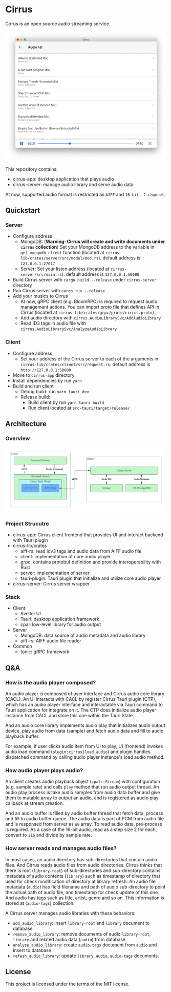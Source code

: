 # Cirrus

Cirrus is an open source audio streaming service.

![demo-audio-player](assets/demo-audio-player.png)

This repository contains:

* cirrus-app: desktop application that plays audio
* cirrus-server: manage audio library and serve audio data

At now, supported audio format is restricted as `AIFF` and `16-bit, 2-channel`.

## Quickstart

### Server

* Configure address
  * MongoDB: (**Warning: Cirrus will create and write documents under `cirrus` collection**) Set your MongoDB address to the variable in `get_mongodb_client` function (located at `cirrus-lib/crates/server/src/model/mod.rs`). default address is `127.0.0.1:27017`
  * Server: Set your listen address (located at `cirrus-server/src/main.rs`). default address is `127.0.0.1:50000`
* Build Cirrus server with `cargo build --release` under `cirrus-server` directory
* Run Cirrus server with `cargo run --release`
* Add your musics to Cirrus
  * At now, gRPC client (e.g. BloomRPC) is required to request audio management actions. You can import proto file that defines API in Cirrus (located at `cirrus-lib/crates/grpc/proto/cirrus.proto`)
  * Add audio directory with `cirrus.AudioLibrarySvc/AddAudioLibrary`
  * Read ID3 tags in audio file with `cirrus.AudioLibrarySvc/AnalyzeAudioLibrary`

### Client

* Configure address
  * Set your address of the Cirrus server to each of the arguments in `cirrus-lib/crates/client/src/request.rs`. default address is `http://127.0.0.1:50000`
* Move to `cirrus-app` directory
* Install dependencies by run `yarn`
* Build and run client
  * Debug build: run `yarn tauri dev`
  * Release build:
    * Build client by run `yarn tauri build`
    * Run client located at `src-tauri/target/release/`

## Architecture

### Overview

![architecture](assets/architecture-overview.png)

### Project Strucutre

* cirrus-app: Cirrus client frontend that provides UI and interact backend with Tauri plugin
* cirrus-lib/crates
  * aiff-rs: read idv3 tags and audio data from AIFF audio file
  * client: implementation of core audio player
  * grpc: contains protobuf definition and provide interoperability with Rust
  * server: implementation of server
  * tauri-plugin: Tauri plugin that initialize and utilize core audio player
* cirrus-server: Cirrus server wrapper

### Stack

* Client
  * Svelte: UI
  * Tauri: desktop application framework
  * cpal: low-level library for audio output
* Server
  * MongoDB: data source of audio metadata and audio library
  * aiff-rs: AIFF audio file reader
* Common
  * tonic: gRPC framework

## Q&A

### How is the audio player composed?

An audio player is composed of user interface and Cirrus audio core library (CACL). An UI interacts with CACL by register Cirrus Tauri plugin (CTP), which has an audio player interface and interactable via Tauri command to Tauri application for integrate on it. The CTP does initialize audio player instance from CACL and store this one within the Tauri State.

And an audio core library implements audio play that initializes audio output device, play audio from data (sample) and fetch audio data and fill to audio playback buffer. 

For example, if user clicks audio item from UI to play, UI (frontend) invokes audio load command (`plugin:cirrus|load_audio`) and plugin handles dispatched command by calling audio player instance's load audio method.

### How audio player plays audio?

An client creates audio playback object (`cpal::Stream`) with configuration (e.g. sample rate) and calls `play` method that run audio output thread. An audio play process is take audio samples from audio data buffer and give them to mutable array to output an audio, and is registered as audio play callback at stream creation.

And an audio buffer is filled by audio buffer thread that fetch data, process and fill to audio buffer queue. The audio data is part of PCM from audio file and is responsed from server as `u8` array. To read audio data, pre-process is required. As a case of the 16-bit audio, read as a step size 2 for each, convert to `i16` and divide by sample rate.

### How server reads and manages audio files?

In most cases, an audio directory has sub-directories that contain audio files. And Cirrus reads audio files from audio directories. Cirrus thinks that there is root (`library-root`) of sub-directories and sub-directory contains metadata of audio contents (`library`) such as timestamp of directory that used for check modification of directory at library refresh. An audio file metadata (`audio`) has field filename and path of audio sub-directory to point the actual path of audio file, and timestamp for check update of this one. And audio has tags such as title, artist, genre and so on. This information is stored at (`audio-tags`) collection.

A Cirrus server manages audio libraries with these behaviors:

* `add_audio_library`: insert `library-root` and `library` document to database
* `remove_audio_library`: remove documents of audio `library-root`, `library` and related audio data (`audio`) from database
* `analyze_audio_library`: create `audio-tags` document from `audio` and insert to database
* `refesh_audio_library`: update `library`, `audio`, `audio-tags` documents.

## License

This project is licensed under the terms of the MIT license.
